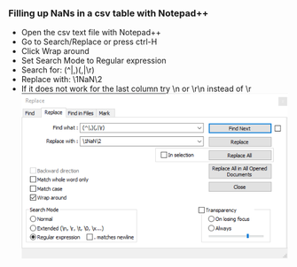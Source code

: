 ### Filling up NaNs in a csv table with Notepad++

- Open the csv text file with Notepad++
- Go to Search/Replace or press ctrl-H
- Click Wrap around
- Set Search Mode to Regular expression
- Search for: (^|,)(,|\r)
- Replace with: \1NaN\2
- If it does not work for the last column try \n or \r\n instead of \r
![Notepadpp-FillNaNs](Notepadpp-FillNaNs.png)
